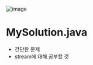 ![image](https://user-images.githubusercontent.com/48542327/93848393-6bd3b100-fce4-11ea-8f58-f6d199ff4001.png)

# MySolution.java
* 간단한 문제
* stream에 대해 공부할 것
